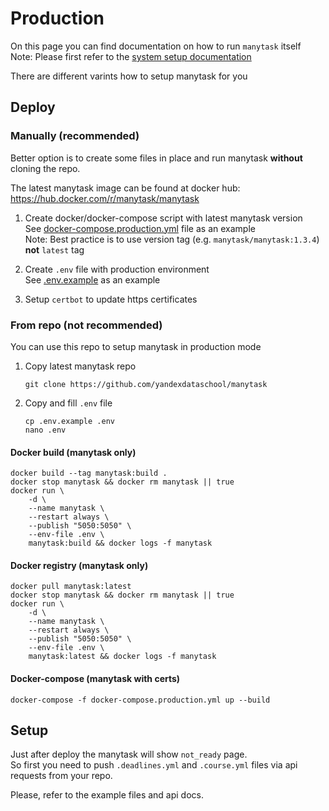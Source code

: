 # Production

On this page you can find documentation on how to run `manytask` itself  
Note: Please first refer to the [system setup documentation](./system_setup.md)


There are different varints how to setup manytask for you  

## Deploy 

### Manually (recommended) 

Better option is to create some files in place and run manytask **without** cloning the repo.

The latest manytask image can be found at docker hub: https://hub.docker.com/r/manytask/manytask

1. Create docker/docker-compose script with latest manytask version  
   See [docker-compose.production.yml](../docker-compose.production.yml) file as an example  
   Note: Best practice is to use version tag (e.g. `manytask/manytask:1.3.4`) **not** `latest` tag
 

2. Create `.env` file with production environment  
   See [.env.example](../.env.example) as an example


3. Setup `certbot` to update https certificates    


### From repo (not recommended)

You can use this repo to setup manytask in production mode 

1. Copy latest manytask repo
    ```shell
    git clone https://github.com/yandexdataschool/manytask
    ```
   
2. Copy and fill `.env` file
    ```shell
    cp .env.example .env
    nano .env
    ```

#### Docker build (manytask only)
```shell
docker build --tag manytask:build .
docker stop manytask && docker rm manytask || true
docker run \
    -d \
    --name manytask \
    --restart always \
    --publish "5050:5050" \
    --env-file .env \
    manytask:build && docker logs -f manytask
```

#### Docker registry (manytask only)
```shell
docker pull manytask:latest
docker stop manytask && docker rm manytask || true
docker run \
    -d \
    --name manytask \
    --restart always \
    --publish "5050:5050" \
    --env-file .env \
    manytask:latest && docker logs -f manytask
```


#### Docker-compose (manytask with certs)
```shell
docker-compose -f docker-compose.production.yml up --build
```


## Setup 

Just after deploy the manytask will show `not_ready` page.  
So first you need to push `.deadlines.yml` and `.course.yml` files via api requests from your repo.

Please, refer to the example files and api docs. 
